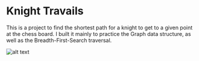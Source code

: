 
# Knight Travails

This is a project to find the shortest path for a knight to get to a given point at the chess board.
I built it mainly to practice the Graph data structure, as well as the Breadth-First-Search traversal.

![alt text](https://cdn.statically.io/gh/TheOdinProject/curriculum/284f0cdc998be7e4751e29e8458323ad5d320303/ruby_programming/computer_science/project_knights_travails/imgs/01.png)
